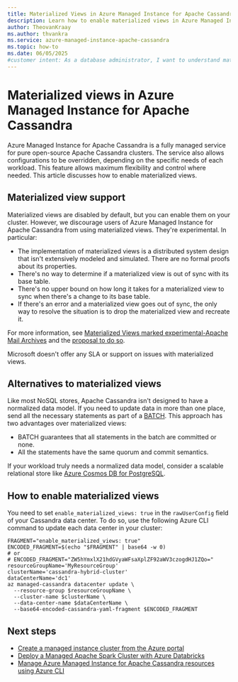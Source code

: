 ```yaml
---
title: Materialized Views in Azure Managed Instance for Apache Cassandra
description: Learn how to enable materialized views in Azure Managed Instance for Apache Cassandra, which allows maximum flexibility and control where needed.
author: TheovanKraay
ms.author: thvankra
ms.service: azure-managed-instance-apache-cassandra
ms.topic: how-to
ms.date: 06/05/2025
#customer intent: As a database administrator, I want to understand materialized views and how to enable them.
---
```


# Materialized views in Azure Managed Instance for Apache Cassandra

Azure Managed Instance for Apache Cassandra is a fully managed service for pure open-source Apache Cassandra clusters. The service also allows configurations to be overridden, depending on the specific needs of each workload. This feature allows maximum flexibility and control where needed. This article discusses how to enable materialized views.

## Materialized view support

Materialized views are disabled by default, but you can enable them on your cluster. However, we discourage users of Azure Managed Instance for Apache Cassandra from using materialized views. They're experimental. In particular:

- The implementation of materialized views is a distributed system design that isn't extensively modeled and simulated. There are no formal proofs about its properties.
- There's no way to determine if a materialized view is out of sync with its base table.
- There's no upper bound on how long it takes for a materialized view to sync when there's a change to its base table.
- If there's an error and a materialized view goes out of sync, the only way to resolve the situation is to drop the materialized view and recreate it.

For more information, see [Materialized Views marked experimental-Apache Mail Archives](https://lists.apache.org/thread/o5bk8xyxyl6k3sjf7kkblqw52gm5s9mp) and the [proposal to do so](https://www.mail-archive.com/dev@cassandra.apache.org/msg11516.html).

Microsoft doesn't offer any SLA or support on issues with materialized views.

## Alternatives to materialized views

Like most NoSQL stores, Apache Cassandra isn't designed to have a normalized data model. If you need to update data in more than one place, send all the necessary statements as part of a [BATCH](https://cassandra.apache.org/doc/latest/cassandra/reference/cql-commands/commands-toc.html). This approach has two advantages over materialized views:

- BATCH guarantees that all statements in the batch are committed or none.
- All the statements have the same quorum and commit semantics.

If your workload truly needs a normalized data model, consider a scalable relational store like [Azure Cosmos DB for PostgreSQL](../cosmos-db/postgresql/introduction.md).

## How to enable materialized views

You need to set `enable_materialized_views: true` in the `rawUserConfig` field of your Cassandra data center. To do so, use the following Azure CLI command to update each data center in your cluster:

```azurecli-interactive
FRAGMENT="enable_materialized_views: true"
ENCODED_FRAGMENT=$(echo "$FRAGMENT" | base64 -w 0)
# or
# ENCODED_FRAGMENT="ZW5hYmxlX21hdGVyaWFsaXplZF92aWV3czogdHJ1ZQo="
resourceGroupName='MyResourceGroup'
clusterName='cassandra-hybrid-cluster'
dataCenterName='dc1'
az managed-cassandra datacenter update \
  --resource-group $resourceGroupName \
  --cluster-name $clusterName \
  --data-center-name $dataCenterName \
  --base64-encoded-cassandra-yaml-fragment $ENCODED_FRAGMENT
```

## Next steps

- [Create a managed instance cluster from the Azure portal](create-cluster-portal.md)
- [Deploy a Managed Apache Spark Cluster with Azure Databricks](deploy-cluster-databricks.md)
- [Manage Azure Managed Instance for Apache Cassandra resources using Azure CLI](manage-resources-cli.md)
